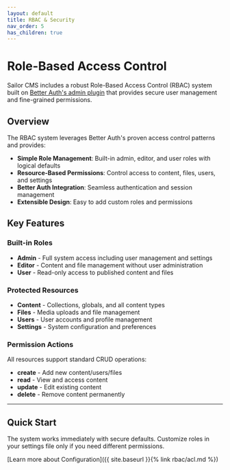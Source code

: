 ```yaml
---
layout: default
title: RBAC & Security
nav_order: 5
has_children: true
---
```


# Role-Based Access Control

Sailor CMS includes a robust Role-Based Access Control (RBAC) system built on [Better Auth's admin plugin](https://www.better-auth.com/docs/plugins/admin) that provides secure user management and fine-grained permissions.

## Overview

The RBAC system leverages Better Auth's proven access control patterns and provides:

- **Simple Role Management**: Built-in admin, editor, and user roles with logical defaults
- **Resource-Based Permissions**: Control access to content, files, users, and settings
- **Better Auth Integration**: Seamless authentication and session management
- **Extensible Design**: Easy to add custom roles and permissions

## Key Features

### Built-in Roles

- **Admin** - Full system access including user management and settings
- **Editor** - Content and file management without user administration
- **User** - Read-only access to published content and files

### Protected Resources

- **Content** - Collections, globals, and all content types
- **Files** - Media uploads and file management
- **Users** - User accounts and profile management
- **Settings** - System configuration and preferences

### Permission Actions

All resources support standard CRUD operations:

- **create** - Add new content/users/files
- **read** - View and access content
- **update** - Edit existing content
- **delete** - Remove content permanently

---

## Quick Start

The system works immediately with secure defaults. Customize roles in your settings file only if you need different permissions.

[Learn more about Configuration]({{ site.baseurl }}{% link rbac/acl.md %})
